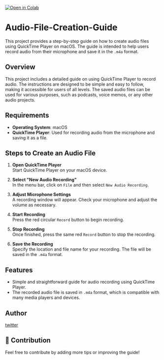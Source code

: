 [![Open in Colab](https://colab.research.google.com/assets/colab-badge.svg)](https://colab.research.google.com/drive/1RCpMaNhd7SOX1UiODjviNK9C7qAPO6sS#scrollTo=5kT6JnXEy77f)


# Audio-File-Creation-Guide

This project provides a step-by-step guide on how to create audio files using QuickTime Player on macOS. The guide is intended to help users record audio from their microphone and save it in the `.m4a` format.

## Overview

This project includes a detailed guide on using QuickTime Player to record audio. The instructions are designed to be simple and easy to follow, making it accessible for users of all levels. The saved audio files can be used for various purposes, such as podcasts, voice memos, or any other audio projects.

## Requirements

- **Operating System**: macOS
- **QuickTime Player**: Used for recording audio from the microphone and saving it as a file.

## Steps to Create an Audio File

1. **Open QuickTime Player**  
   Start QuickTime Player on your macOS device.

2. **Select "New Audio Recording"**  
   In the menu bar, click on `File` and then select `New Audio Recording`.

3. **Adjust Microphone Settings**  
   A recording window will appear. Check your microphone and adjust the volume as necessary.

4. **Start Recording**  
   Press the red circular `Record` button to begin recording.

5. **Stop Recording**  
   Once finished, press the same red `Record` button to stop the recording.

6. **Save the Recording**  
   Specify the location and file name for your recording. The file will be saved in the `.m4a` format.

## Features

- Simple and straightforward guide for audio recording using QuickTime Player.
- The recorded audio file is saved in `.m4a` format, which is compatible with many media players and devices.

## Author

[twitter](https://twitter.com/kakedasiseinen)

## 🐶 Contribution

Feel free to contribute by adding more tips or improving the guide!
